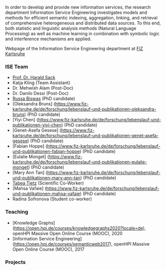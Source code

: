 In order to develop and provide new information services, the research department Information Service Engineering investigates models and methods for efficient semantic indexing, aggregation, linking, and retrieval of comprehensive heterogeneous and distributed data sources. To this end, both statistic and linguistic analysis methods (Natural Language Processing) as well as machine learning in combination with symbolic logic and interference mechanisms are applied.

Webpage of the Information Service Engineering department at [FIZ Karlsruhe](https://www.fiz-karlsruhe.de/en/forschung/information-service-engineering)

### ISE Team

- [Prof. Dr. Harald Sack](https://www.fiz-karlsruhe.de/de/forschung/publikationen-prof-dr-harald-sack) 
- Katja Kling (Team Assistant)
- Dr. Mehwish Alam (Post-Doc)
- Dr. Danilo Dessi (Post-Doc)
- [Russa Biswas](https://www.fiz-karlsruhe.de/index.php/en/forschung/lebenslauf-und-publikationen-russa-biswas) (PhD candidate)
- [Oleksandra Bruns] (https://www.fiz-karlsruhe.de/de/forschung/lebenslauf-und-publikationen-oleksandra-bruns) (PhD candidate)
- [Yiyi Chen] (https://www.fiz-karlsruhe.de/de/forschung/lebenslauf-und-publikationen-yiyi-chen) (PhD candidate)
- [Genet-Asefa Gesese] (https://www.fiz-karlsruhe.de/de/forschung/lebenslauf-und-publikationen-genet-asefa-gesese) (PhD candidate) 
- [Fabian Hoppe] (https://www.fiz-karlsruhe.de/de/forschung/lebenslauf-und-publikationen-fabian-hoppe) (PhD candidate)
- [Eulalie Monget] (https://www.fiz-karlsruhe.de/de/forschung/lebenslauf-und-publikationen-eulalie-monget) (PhD candidate)
- [Mary Ann Tan] (https://www.fiz-karlsruhe.de/de/forschung/lebenslauf-und-publikationen-mary-ann-tan) (PhD candidate)
- [Tabea Tietz](https://www.fiz-karlsruhe.de/index.php/en/forschung/lebenslauf-und-publikationen-tabea-tietz) (Scientific Co-Worker)
- [Mahsa Vafaie] (https://www.fiz-karlsruhe.de/de/forschung/lebenslauf-und-publikationen-mahsa-vafaie) (PhD candidate)
- Radina Sofronova (Student co-worker)

### Teaching

- [Knowledge Graphs] (https://open.hpi.de/courses/knowledgegraphs2020?locale=de), openHPI Massive Open Online Course (MOOC), 2020
- [Information Service Engineering] (https://open.hpi.de/courses/semanticweb2017), openHPI Massive Open Online Course (MOOC), 2017

### Projects




